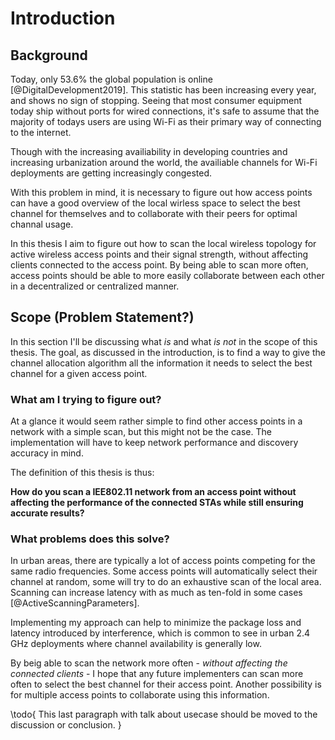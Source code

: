 Introduction
============

Background
----------

Today, only 53.6% the global population is online [@DigitalDevelopment2019]. 
This statistic has been increasing every year, and shows no sign of stopping.
Seeing that most consumer equipment today ship without ports for wired
connections, it's safe to assume that the majority of todays users are using
Wi-Fi as their primary way of connecting to the internet.

Though with the increasing availiability in developing countries and increasing
urbanization around the world, the availiable channels for Wi-Fi deployments are
getting increasingly congested.

With this problem in mind, it is necessary to figure out how access points can
have a good overview of the local wirless space to select the best channel
for themselves and to collaborate with their peers for optimal channal usage.

In this thesis I aim to figure out how to scan the local wireless topology for
active wireless access points and their signal strength, without affecting
clients connected to the access point. By being able to scan more often,
access points should be able to more easily collaborate between each other in a
decentralized or centralized manner.


Scope (Problem Statement?)
--------------------------

In this section I'll be discussing what _is_ and what _is not_ in the scope of
this thesis. The goal, as discussed in the introduction, is to find a way to
give the channel allocation algorithm all the information it needs to select the
best channel for a given access point.


### What am I trying to figure out?

At a glance it would seem rather simple to find other access points in a
network with a simple scan, but this might not be the case. The implementation
will have to keep network performance and discovery accuracy in mind.

The definition of this thesis is thus:

**How do you scan a IEE802.11 network from an access point without affecting the
performance of the connected STAs while still ensuring accurate results?**


### What problems does this solve?

In urban areas, there are typically a lot of access points competing for the
same radio frequencies. Some access points will automatically select their
channel at random, some will try to do an exhaustive scan of the local area.
Scanning can increase latency with as much as ten-fold in some cases
[@ActiveScanningParameters].

Implementing my approach can help to minimize the package loss and latency
introduced by interference, which is common to see in urban 2.4 GHz
deployments where channel availability is generally low.

By beig able to scan the network more often - _without affecting the
connected clients_ - I hope that any future implementers can scan more often to
select the best channel for their access point. Another possibility is for
multiple access points to collaborate using this information.

\todo{
    This last paragraph with talk about usecase should be moved to the
    discussion or conclusion.
}
